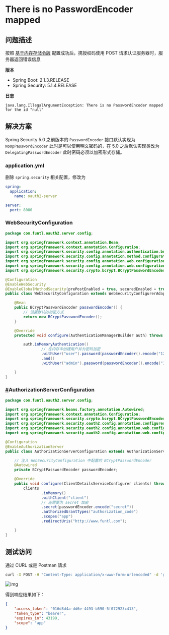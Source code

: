 # There is no PasswordEncoder mapped

## 问题描述

按照 [基于内存存储令牌](https://www.funtl.com/zh/spring-security-oauth2/基于内存存储令牌.html) 配置成功后，携授权码使用 POST 请求认证服务器时，服务器返回错误信息

**版本**

- Spring Boot: 2.1.3.RELEASE
- Spring Security: 5.1.4.RELEASE

**日志**

```text
java.lang.IllegalArgumentException: There is no PasswordEncoder mapped for the id "null"
```



## 解决方案

Spring Security 5.0 之前版本的 `PasswordEncoder` 接口默认实现为 `NoOpPasswordEncoder` 此时是可以使用明文密码的，在 5.0 之后默认实现类改为 `DelegatingPasswordEncoder` 此时密码必须以加密形式存储。

### application.yml

删除 `spring.security` 相关配置，修改为

```yaml
spring:
  application:
    name: oauth2-server

server:
  port: 8080
```



### WebSecurityConfiguration

```java
package com.funtl.oauth2.server.config;

import org.springframework.context.annotation.Bean;
import org.springframework.context.annotation.Configuration;
import org.springframework.security.config.annotation.authentication.builders.AuthenticationManagerBuilder;
import org.springframework.security.config.annotation.method.configuration.EnableGlobalMethodSecurity;
import org.springframework.security.config.annotation.web.configuration.EnableWebSecurity;
import org.springframework.security.config.annotation.web.configuration.WebSecurityConfigurerAdapter;
import org.springframework.security.crypto.bcrypt.BCryptPasswordEncoder;

@Configuration
@EnableWebSecurity
@EnableGlobalMethodSecurity(prePostEnabled = true, securedEnabled = true, jsr250Enabled = true)
public class WebSecurityConfiguration extends WebSecurityConfigurerAdapter {

    @Bean
    public BCryptPasswordEncoder passwordEncoder() {
        // 设置默认的加密方式
        return new BCryptPasswordEncoder();
    }

    @Override
    protected void configure(AuthenticationManagerBuilder auth) throws Exception {

        auth.inMemoryAuthentication()
                // 在内存中创建用户并为密码加密
                .withUser("user").password(passwordEncoder().encode("123456")).roles("USER")
                .and()
                .withUser("admin").password(passwordEncoder().encode("123456")).roles("ADMIN");

    }
}
```



### [#](https://www.funtl.com/zh/spring-security-oauth2/PasswordEncoder.html#authorizationserverconfiguration)AuthorizationServerConfiguration

```java
package com.funtl.oauth2.server.config;

import org.springframework.beans.factory.annotation.Autowired;
import org.springframework.context.annotation.Configuration;
import org.springframework.security.crypto.bcrypt.BCryptPasswordEncoder;
import org.springframework.security.oauth2.config.annotation.configurers.ClientDetailsServiceConfigurer;
import org.springframework.security.oauth2.config.annotation.web.configuration.AuthorizationServerConfigurerAdapter;
import org.springframework.security.oauth2.config.annotation.web.configuration.EnableAuthorizationServer;

@Configuration
@EnableAuthorizationServer
public class AuthorizationServerConfiguration extends AuthorizationServerConfigurerAdapter {

    // 注入 WebSecurityConfiguration 中配置的 BCryptPasswordEncoder
    @Autowired
    private BCryptPasswordEncoder passwordEncoder;

    @Override
    public void configure(ClientDetailsServiceConfigurer clients) throws Exception {
        clients
                .inMemory()
                .withClient("client")
                // 还需要为 secret 加密
                .secret(passwordEncoder.encode("secret"))
                .authorizedGrantTypes("authorization_code")
                .scopes("app")
                .redirectUris("http://www.funtl.com");

    }
}
```



## 测试访问

通过 CURL 或是 Postman 请求

```bash
curl -X POST -H "Content-Type: application/x-www-form-urlencoded" -d 'grant_type=authorization_code&code=1JuO6V' "http://client:secret@localhost:8080/oauth/token"
```



![img](https://www.funtl.com/assets1/Lusifer_20190402232952.png)

得到响应结果如下：

```json
{
    "access_token": "016d8d4a-dd6e-4493-b590-5f072923c413",
    "token_type": "bearer",
    "expires_in": 43199,
    "scope": "app"
}
```
